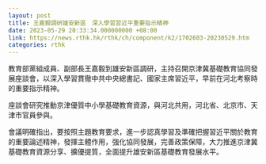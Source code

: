 ```yaml
---
layout: post
title: 王嘉毅調研雄安新區　深入學習習近平重要指示精神
date: 2023-05-29 20:33:34.000000000 +08:00
link: https://news.rthk.hk/rthk/ch/component/k2/1702603-20230529.htm
categories: rthk
---
```


教育部黨組成員、副部長王嘉毅到雄安新區調研，主持召開京津冀基礎教育協同發展座談會，以深入學習貫徹中共中央總書記、國家主席習近平，早前在河北考察時的重要指示精神。

座談會研究推動京津優質中小學基礎教育資源，與河北共用，河北省、北京市、天津市官員參與。

會議明確指出，要按照主題教育要求，進一步認真學習及準確把握習近平關於教育的重要論述精神，發揮主體作用，強化協同發展，完善政策保障，大力推進京津冀基礎教育資源分享、擴優提質，全面提升雄安新區基礎教育發展水平。
